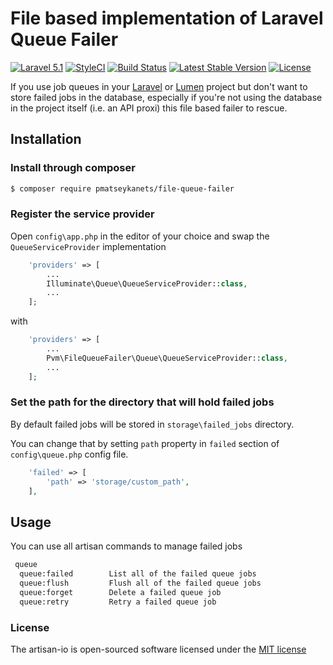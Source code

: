 # File based implementation of Laravel Queue Failer

[![Laravel 5.1](https://img.shields.io/badge/Laravel-5.1-orange.svg)](http://laravel.com)
[![StyleCI](https://styleci.io/repos/40268759/shield)](https://styleci.io/repos/40268759)
[![Build Status](https://travis-ci.org/pmatseykanets/file-queue-failer.svg)](https://travis-ci.org/pmatseykanets/file-queue-failer)
[![Latest Stable Version](https://poser.pugx.org/pmatseykanets/file-queue-failer/v/stable)](https://packagist.org/packages/pmatseykanets/file-queue-failer)
[![License](https://poser.pugx.org/pmatseykanets/file-queue-failer/license)](https://packagist.org/packages/pmatseykanets/file-queue-failer)

If you use job queues in your [Laravel](http://laravel.com) or [Lumen](http://lumen.laravel.com) project but don't want to store failed jobs in the database, especially if you're not using the database in the project itself (i.e. an API proxi) this file based failer to rescue.

## Installation

### Install through composer

```bash
$ composer require pmatseykanets/file-queue-failer
```

### Register the service provider

Open `config\app.php` in the editor of your choice and swap the `QueueServiceProvider` implementation 

```php
    'providers' => [
        ...
        Illuminate\Queue\QueueServiceProvider::class,
        ...
    ];
```

with

```php
    'providers' => [
        ...
        Pvm\FileQueueFailer\Queue\QueueServiceProvider::class,
        ...
    ];
```

### Set the path for the directory that will hold failed jobs

By default failed jobs will be stored in `storage\failed_jobs` directory.

You can change that by setting `path` property in `failed` section of `config\queue.php` config file.

```php
    'failed' => [
        'path' => 'storage/custom_path',
    ],
```

## Usage

You can use all artisan commands to manage failed jobs

```bash
 queue
  queue:failed        List all of the failed queue jobs
  queue:flush         Flush all of the failed queue jobs
  queue:forget        Delete a failed queue job
  queue:retry         Retry a failed queue job
```


### License

The artisan-io is open-sourced software licensed under the [MIT license](http://opensource.org/licenses/MIT)
